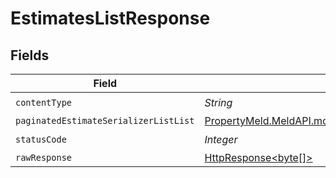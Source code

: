 # EstimatesListResponse


## Fields

| Field                                                                                                                                | Type                                                                                                                                 | Required                                                                                                                             | Description                                                                                                                          |
| ------------------------------------------------------------------------------------------------------------------------------------ | ------------------------------------------------------------------------------------------------------------------------------------ | ------------------------------------------------------------------------------------------------------------------------------------ | ------------------------------------------------------------------------------------------------------------------------------------ |
| `contentType`                                                                                                                        | *String*                                                                                                                             | :heavy_check_mark:                                                                                                                   | N/A                                                                                                                                  |
| `paginatedEstimateSerializerListList`                                                                                                | [PropertyMeld.MeldAPI.models.shared.PaginatedEstimateSerializerListList](../../models/shared/PaginatedEstimateSerializerListList.md) | :heavy_minus_sign:                                                                                                                   | N/A                                                                                                                                  |
| `statusCode`                                                                                                                         | *Integer*                                                                                                                            | :heavy_check_mark:                                                                                                                   | N/A                                                                                                                                  |
| `rawResponse`                                                                                                                        | [HttpResponse<byte[]>](https://docs.oracle.com/en/java/javase/11/docs/api/java.net.http/java/net/http/HttpResponse.html)             | :heavy_minus_sign:                                                                                                                   | N/A                                                                                                                                  |